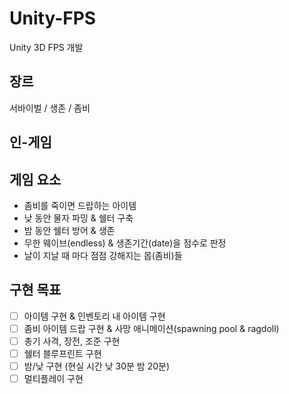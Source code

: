 # Unity-FPS
Unity 3D FPS 개발

## 장르
서바이벌 / 생존 / 좀비

## 인-게임


## 게임 요소
- 좀비를 죽이면 드랍하는 아이템
- 낮 동안 물자 파밍 & 쉘터 구축
- 밤 동안 쉘터 방어 & 생존
- 무한 웨이브(endless) & 생존기간(date)을 점수로 판정
- 날이 지날 때 마다 점점 강해지는 몹(좀비)들

## 구현 목표
- [ ] 아이템 구현 & 인벤토리 내 아이템 구현
- [ ] 좀비 아이템 드랍 구현 & 사망 애니메이션(spawning pool & ragdoll)  
- [ ] 총기 사격, 장전, 조준 구현
- [ ] 쉘터 블루프린트 구현
- [ ] 밤/낮 구현 (현실 시간 낮 30분 밤 20분)
- [ ] 멀티플레이 구현
